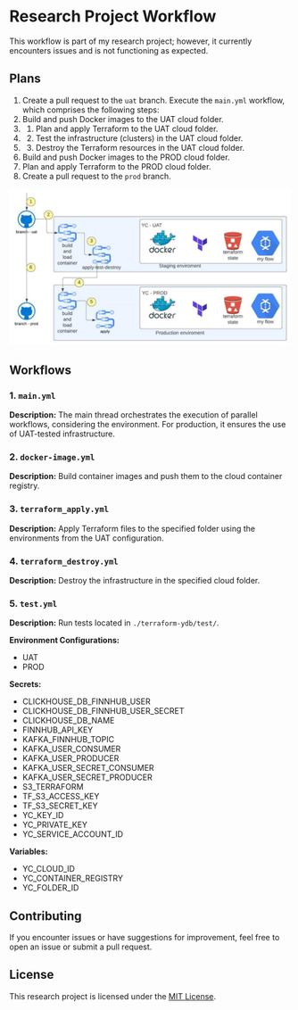 # Research Project Workflow

This workflow is part of my research project; however, it currently encounters issues and is not functioning as expected.

## Plans

1. Create a pull request to the `uat` branch.
Execute the `main.yml` workflow, which comprises the following steps:
2. Build and push Docker images to the UAT cloud folder.
3. 1. Plan and apply Terraform to the UAT cloud folder.
3. 2. Test the infrastructure (clusters) in the UAT cloud folder.
3. 3. Destroy the Terraform resources in the UAT cloud folder.
4. Build and push Docker images to the PROD cloud folder.
5. Plan and apply Terraform to the PROD cloud folder.
6. Create a pull request to the `prod` branch.

![Arch](https://github.com/Tousep/stream_finnhub_YC/blob/main/.github/workflows/workflow-plan.jpg)

## Workflows

### 1. `main.yml`

**Description:** The main thread orchestrates the execution of parallel workflows, considering the environment. For production, it ensures the use of UAT-tested infrastructure.

### 2. `docker-image.yml`

**Description:** Build container images and push them to the cloud container registry.

### 3. `terraform_apply.yml`

**Description:** Apply Terraform files to the specified folder using the environments from the UAT configuration.

### 4. `terraform_destroy.yml`

**Description:** Destroy the infrastructure in the specified cloud folder.

### 5. `test.yml`

**Description:** Run tests located in `./terraform-ydb/test/`.

**Environment Configurations:**
  - UAT
  - PROD

**Secrets:**
  - CLICKHOUSE_DB_FINNHUB_USER
  - CLICKHOUSE_DB_FINNHUB_USER_SECRET
  - CLICKHOUSE_DB_NAME
  - FINNHUB_API_KEY
  - KAFKA_FINNHUB_TOPIC
  - KAFKA_USER_CONSUMER
  - KAFKA_USER_PRODUCER
  - KAFKA_USER_SECRET_CONSUMER
  - KAFKA_USER_SECRET_PRODUCER
  - S3_TERRAFORM
  - TF_S3_ACCESS_KEY
  - TF_S3_SECRET_KEY
  - YC_KEY_ID
  - YC_PRIVATE_KEY
  - YC_SERVICE_ACCOUNT_ID

**Variables:**
  - YC_CLOUD_ID
  - YC_CONTAINER_REGISTRY
  - YC_FOLDER_ID

## Contributing

If you encounter issues or have suggestions for improvement, feel free to open an issue or submit a pull request.

## License

This research project is licensed under the [MIT License](LICENSE).
